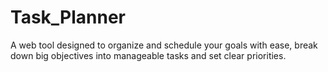 # Task_Planner
A web tool designed to organize and schedule your goals with ease, break down big objectives into manageable tasks and set clear priorities.
